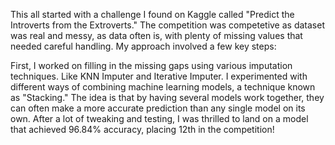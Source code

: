 This all started with a challenge I found on Kaggle called "Predict the Introverts from the Extroverts." The competition was competetive as dataset was real and messy, as data often is, with plenty of missing values that needed careful handling.
My approach involved a few key steps:

First, I worked on filling in the missing gaps using various imputation techniques. Like KNN Imputer and Iterative Imputer.
I experimented with different ways of combining machine learning models, a technique known as "Stacking." The idea is that by having several models work together, they can often make a more accurate prediction than any single model on its own.
After a lot of tweaking and testing, I was thrilled to land on a model that achieved 96.84% accuracy, placing 12th in the competition!

